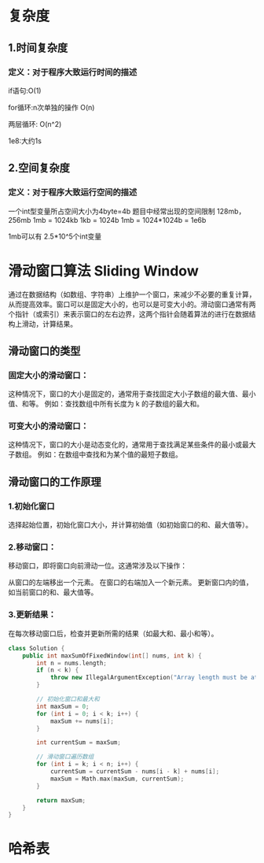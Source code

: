 # 复杂度

## 1.时间复杂度

### 定义：对于程序大致运行时间的描述

if语句:O(1)

for循环:n次单独的操作 O(n)

两层循环: O(n^2)

1e8:大约1s

## 2.空间复杂度

### 定义：对于程序大致运行空间的描述

一个int型变量所占空间大小为4byte=4b
题目中经常出现的空间限制 128mb，256mb
1mb = 1024kb
1kb = 1024b
1mb = 1024*1024b = 1e6b

1mb可以有 2.5*10^5个int变量

# 滑动窗口算法 Sliding Window
通过在数据结构（如数组、字符串）上维护一个窗口，来减少不必要的重复计算，从而提高效率。窗口可以是固定大小的，也可以是可变大小的。滑动窗口通常有两个指针（或索引）来表示窗口的左右边界，这两个指针会随着算法的进行在数据结构上滑动，计算结果。

## 滑动窗口的类型

### 固定大小的滑动窗口：
这种情况下，窗口的大小是固定的，通常用于查找固定大小子数组的最大值、最小值、和等。
例如：查找数组中所有长度为 k 的子数组的最大和。

### 可变大小的滑动窗口：
这种情况下，窗口的大小是动态变化的，通常用于查找满足某些条件的最小或最大子数组。
例如：在数组中查找和为某个值的最短子数组。

## 滑动窗口的工作原理

### 1.初始化窗口
选择起始位置，初始化窗口大小，并计算初始值（如初始窗口的和、最大值等）。

### 2.移动窗口：
移动窗口，即将窗口向前滑动一位。这通常涉及以下操作：

从窗口的左端移出一个元素。
在窗口的右端加入一个新元素。
更新窗口内的值，如当前窗口的和、最大值等。

### 3.更新结果：
在每次移动窗口后，检查并更新所需的结果（如最大和、最小和等）。

```C++
class Solution {
    public int maxSumOfFixedWindow(int[] nums, int k) {
        int n = nums.length;
        if (n < k) {
            throw new IllegalArgumentException("Array length must be at least " + k);
        }

        // 初始化窗口和最大和
        int maxSum = 0;
        for (int i = 0; i < k; i++) {
            maxSum += nums[i];
        }

        int currentSum = maxSum;

        // 滑动窗口遍历数组
        for (int i = k; i < n; i++) {
            currentSum = currentSum - nums[i - k] + nums[i];
            maxSum = Math.max(maxSum, currentSum);
        }

        return maxSum;
    }
}

```

# 哈希表

